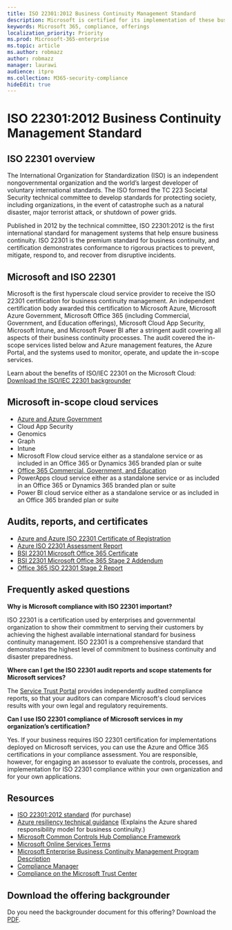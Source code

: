 ```yaml
---
title: ISO 22301:2012 Business Continuity Management Standard
description: Microsoft is certified for its implementation of these business continuity management standards.
keywords: Microsoft 365, compliance, offerings
localization_priority: Priority
ms.prod: Microsoft-365-enterprise
ms.topic: article
ms.author: robmazz
author: robmazz
manager: laurawi
audience: itpro
ms.collection: M365-security-compliance
hideEdit: true
---
```


# ISO 22301:2012 Business Continuity Management Standard

## ISO 22301 overview

The International Organization for Standardization (ISO) is an independent nongovernmental organization and the world’s largest developer of voluntary international standards. The ISO formed the TC 223 Societal Security technical committee to develop standards for protecting society, including organizations, in the event of catastrophe such as a natural disaster, major terrorist attack, or shutdown of power grids.

Published in 2012 by the technical committee, ISO 22301:2012 is the first international standard for management systems that help ensure business continuity. ISO 22301 is the premium standard for business continuity, and certification demonstrates conformance to rigorous practices to prevent, mitigate, respond to, and recover from disruptive incidents.

## Microsoft and ISO 22301

Microsoft is the first hyperscale cloud service provider to receive the ISO 22301 certification for business continuity management. An independent certification body awarded this certification to Microsoft Azure, Microsoft Azure Government, Microsoft Office 365 (including Commercial, Government, and Education offerings), Microsoft Cloud App Security, Microsoft Intune, and Microsoft Power BI after a stringent audit covering all aspects of their business continuity processes. The audit covered the in-scope services listed below and Azure management features, the Azure Portal, and the systems used to monitor, operate, and update the in-scope services.

Learn about the benefits of ISO/IEC 22301 on the Microsoft Cloud: [Download the ISO/IEC 22301 backgrounder](https://aka.ms/iso22301-backgrounder)

## Microsoft in-scope cloud services

- [Azure and Azure Government](https://aka.ms/AzureCompliance)
- Cloud App Security
- Genomics
- Graph
- Intune
- Microsoft Flow cloud service either as a standalone service or as included in an Office 365 or Dynamics 365 branded plan or suite
- [Office 365 Commercial, Government, and Education](https://go.microsoft.com/fwlink/p/?linkid=2077751)
- PowerApps cloud service either as a standalone service or as included in an Office 365 or Dynamics 365 branded plan or suite
- Power BI cloud service either as a standalone service or as included in an Office 365 branded plan or suite

## Audits, reports, and certificates

- [Azure and Azure ISO 22301 Certificate of Registration](https://go.microsoft.com/fwlink/p/?linkid=2099078)
- [Azure ISO 22301 Assessment Report](https://go.microsoft.com/fwlink/p/?linkid=2099079)
- [BSI 22301 Microsoft Office 365 Certificate](https://go.microsoft.com/fwlink/p/?linkid=2092109)
- [BSI 22301 Microsoft Office 365 Stage 2 Addendum](https://go.microsoft.com/fwlink/p/?linkid=2092209)
- [Office 365 ISO 22301 Stage 2 Report](https://go.microsoft.com/fwlink/p/?linkid=2092211)

## Frequently asked questions

**Why is Microsoft compliance with ISO 22301 important?**

ISO 22301 is a certification used by enterprises and governmental organization to show their commitment to serving their customers by achieving the highest available international standard for business continuity management. ISO 22301 is a comprehensive standard that demonstrates the highest level of commitment to business continuity and disaster preparedness.

**Where can I get the ISO 22301 audit reports and scope statements for Microsoft services?**

The [Service Trust Portal](https://aka.ms/stphelp) provides independently audited compliance reports, so that your auditors can compare Microsoft's cloud services results with your own legal and regulatory requirements.

**Can I use ISO 22301 compliance of Microsoft services in my organization’s certification?**

Yes. If your business requires ISO 22301 certification for implementations deployed on Microsoft services, you can use the Azure and Office 365 certifications in your compliance assessment. You are responsible, however, for engaging an assessor to evaluate the controls, processes, and implementation for ISO 22301 compliance within your own organization and for your own applications.

## Resources

- [ISO 22301:2012 standard](https://www.iso.org/iso/home/store/catalogue_tc/catalogue_detail.htm?csnumber=50038) (for purchase)
- [Azure resiliency technical guidance](https://docs.microsoft.com/azure/architecture/framework/resiliency/overview) (Explains the Azure shared responsibility model for business continuity.)
- [Microsoft Common Controls Hub Compliance Framework](https://www.microsoft.com/trustcenter/common-controls-hub)
- [Microsoft Online Services Terms](https://aka.ms/Online-Services-Terms)
- [Microsoft Enterprise Business Continuity Management Program Description](https://go.microsoft.com/fwlink/p/?linkid=2092212)
- [Compliance Manager](https://go.microsoft.com/fwlink/p/?linkid=2092329)
- [Compliance on the Microsoft Trust Center](https://www.microsoft.com/trust-center/compliance/compliance-overview)

## Download the offering backgrounder

Do you need the backgrounder document for this offering? Download the [PDF](https://download.microsoft.com/download/0/0/9/009B2F34-96F6-4D85-8BDC-238B91A2C6EE/ISO-22301-Compliance.pdf ).
